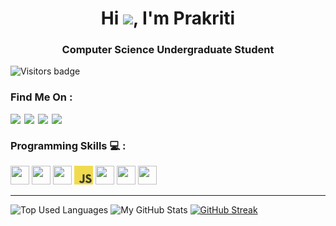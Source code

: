


<h1 align="center">Hi <img src="https://media.giphy.com/media/gM5qFksULw54NMWyry/giphy.gif" height="90"/>, I'm Prakriti</h1>
<h3 align="center">Computer Science Undergraduate Student</h3>
 <img src="https://visitor-badge.glitch.me/badge?page_id=prakriti42" alt="Visitors badge" height="30">

### Find Me On :  

[<img align="left"  width="22px" src="https://cdn.jsdelivr.net/npm/simple-icons@v3/icons/twitter.svg" />](https://twitter.com/regmi__prakriti)
[<img align="left"  width="22px" src="https://cdn.jsdelivr.net/npm/simple-icons@v3/icons/telegram.svg" />](https://www.t.me/regmi_prakriti)
<!-- [<img align="left"  width="22px" src="https://cdn.jsdelivr.net/npm/simple-icons@v3/icons/instagram.svg" />](https://instagram.com/regmi_prakriti) -->
[<img align="left"  width="22px" src="https://cdn.jsdelivr.net/npm/simple-icons@v3/icons/goodreads.svg" />](https://goodreads.com/regmi_prakriti)
[<img align="left"   width="22px" src="https://cdn.jsdelivr.net/npm/simple-icons@v3/icons/linkedin.svg" />](https://www.linkedin.com/in/prakriti-regmi-22b6b31a1/)

<br />

### Programming Skills :computer: :

 
  <code><img  height="30" width="30" src="https://img.icons8.com/color/2x/html-5.png"></code>
  <code><img  height="30" width="30" src="https://img.icons8.com/color/2x/css3.png"></code>
  <code><img  height="30" width="30" src="https://img.icons8.com/color/48/000000/bootstrap.png"></code>
  <code><img  height="30" width="30" src="https://raw.githubusercontent.com/github/explore/80688e429a7d4ef2fca1e82350fe8e3517d3494d/topics/javascript/javascript.png"></code>
  <code><img  height="30" width="30" src="https://img.icons8.com/color/48/000000/c-programming.png"></code>
  <code><img  height="30" width="30" src="https://img.icons8.com/dusk/64/000000/java-coffee-cup-logo.png"></code>
  <code><img  height="30" width="30" src="https://img.icons8.com/color/48/000000/python.png"></code>
  
 -------

![Top Used Languages](https://github-readme-stats.vercel.app/api/top-langs/?username=prakriti42&layout=compact&theme=midnight-purple) ![My GitHub Stats](https://github-readme-stats.vercel.app/api?username=prakriti42&hide=prs,issues,contribs?username=prakriti42&count_private=true?username=prakriti42&show_icons=true&layout=compact&theme=midnight-purple)
[![GitHub Streak](https://github-readme-streak-stats.herokuapp.com?user=prakriti42&theme=midnight-purple&hide_border=true&fire=DD2727)](https://git.io/streak-stats)
<!-- <img align="left" src="https://github-readme-stats.vercel.app/api?username=prakriti42&show_icons=true&hide_border=true"/> -->
<!-- <img align="left" src="https://github-readme-stats.vercel.app/api/top-langs/?username=prakriti42&layout=compact"/> -->

